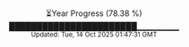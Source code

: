 <p align="center">
⏳Year Progress (78.38 %) <br>
███████████████████████▁▁▁▁▁▁▁ <br>
<sub>Updated: Tue, 14 Oct 2025 01:47:31 GMT</sub>
</p>

